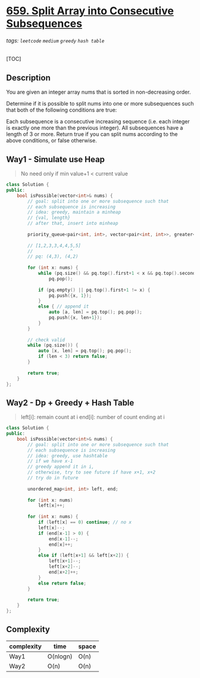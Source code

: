 # [659. Split Array into Consecutive Subsequences](https://leetcode.com/problems/split-array-into-consecutive-subsequences/)

###### tags: `leetcode` `medium` `greedy` `hash table`

[TOC]

## Description
You are given an integer array nums that is sorted in non-decreasing order.

Determine if it is possible to split nums into one or more subsequences such that both of the following conditions are true:

Each subsequence is a consecutive increasing sequence (i.e. each integer is exactly one more than the previous integer).
All subsequences have a length of 3 or more.
Return true if you can split nums according to the above conditions, or false otherwise.

## Way1 - Simulate use Heap

> No need only if min value+1 < current value

```cpp
class Solution {
public:
    bool isPossible(vector<int>& nums) {
        // goal: split into one or more subsequence such that 
        // each subsequence is increasing
        // idea: greedy, maintain a minheap
        // {val, length}
        // after that, insert into minheap
        
        priority_queue<pair<int, int>, vector<pair<int, int>>, greater<>> pq; // min-heap
        
        // [1,2,3,3,4,4,5,5]
        //              ^
        // pq: (4,3), (4,2)
        
        for (int x: nums) {
            while (pq.size() && pq.top().first+1 < x && pq.top().second > 2) // no need
                pq.pop();
            
            if (pq.empty() || pq.top().first+1 != x) {
                pq.push({x, 1});
            }
            else { // append it
                auto [a, len] = pq.top(); pq.pop();
                pq.push({x, len+1});
            }
        }
        
        // check valid
        while (pq.size()) {
            auto [x, len] = pq.top(); pq.pop();
            if (len < 3) return false;
        }
        
        return true;
    }
};
```

## Way2 - Dp + Greedy + Hash Table

> left[i]: remain count at i
> end[i]: number of count ending at i

```cpp
class Solution {
public:
    bool isPossible(vector<int>& nums) {
        // goal: split into one or more subsequence such that 
        // each subsequence is increasing
        // idea: greedy, use hashtable
        // if we have x-1
        // greedy append it in i, 
        // otherwise, try to see future if have x+1, x+2
        // try do in future
        
        unordered_map<int, int> left, end;
        
        for (int x: nums)
            left[x]++;
        
        for (int x: nums) {
            if (left[x] == 0) continue; // no x
            left[x]--;
            if (end[x-1] > 0) {
                end[x-1]--;
                end[x]++;
            }
            else if (left[x+1] && left[x+2]) {
                left[x+1]--;
                left[x+2]--;
                end[x+2]++;
            }
            else return false;
        }
        
        return true;
    }
};
```

## Complexity

| complexity | time | space |
| - | - | - |
| Way1 | O(nlogn) | O(n) |
| Way2 | O(n) | O(n) |

